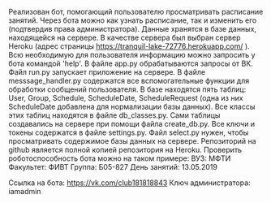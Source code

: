 ﻿Реализован бот, помогающий пользователю просматривать расписание занятий. Через бота можно как узнать расписание, так и изменить
его (подтвердив права администратора). Данные хранятся в базе данных, находящейся на сервере. В качестве сервера был выбран сервер
Heroku (адрес страницы https://tranquil-lake-72776.herokuapp.com/ ). Всю необходимую для пользователя информацию можно запросить
у бота командой 'help'. 
В файле app.py обрабатываются запросы от ВК. 
Файл run.py запускает приложение на сервере.
В файле messsage_handler.py содержатся все вспомогательные функции для обработки сообщений пользователя.
В базе находятся пять таблиц: User, Group, Schedule, ScheduleDate, ScheduleRequest (одна из них ScheduleDate добавлена
для нормализации базы данных). Все классы этих таблиц находятся в файле db_classes.py. Сами таблицы создавались на сервере при
помощи файла create_db.py.
Все ключи и токены содержатся в файле settings.py.
Файл select.py нужен, чтобы просматривать содержимое базы данных на сервере.
Репозиторий на github является полной копией репозитория на Heroku.
Проверить роботоспособность бота можно на таком примере:
	ВУЗ: МФТИ
	Факультет: ФИВТ
	Группа: Б05-827
	День занятий: 13.05.2019

Ссылка на бота: https://vk.com/club181818843
Ключ администратора: iamadmin
